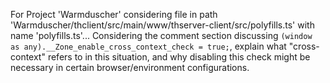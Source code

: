 For Project 'Warmduscher' considering file in path 'Warmduscher/thclient/src/main/www/thserver-client/src/polyfills.ts' with name 'polyfills.ts'... 
Considering the comment section discussing `(window as any).__Zone_enable_cross_context_check = true;`, explain what "cross-context" refers to in this situation, and why disabling this check might be necessary in certain browser/environment configurations.